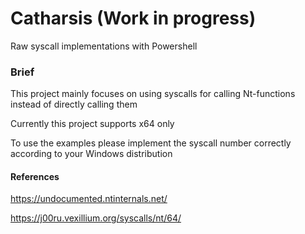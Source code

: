 # Catharsis (Work in progress)
Raw syscall implementations with Powershell

### Brief 
This project mainly focuses on using syscalls for calling Nt-functions instead of directly calling them 

Currently this project supports x64 only 

To use the examples please implement the syscall number correctly according to your Windows distribution


#### References


https://undocumented.ntinternals.net/

https://j00ru.vexillium.org/syscalls/nt/64/




